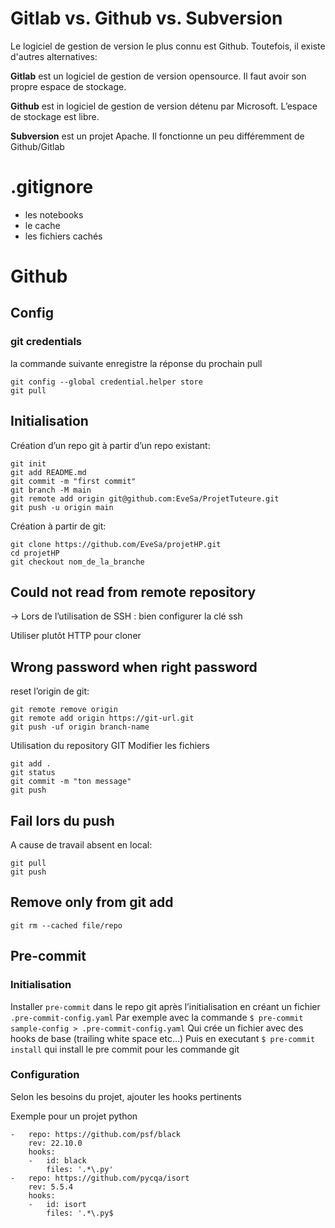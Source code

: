 ---
---
# Gitlab vs. Github vs. Subversion

Le logiciel de gestion de version le plus connu est Github. Toutefois, il existe d'autres alternatives:

**Gitlab** est un logiciel de gestion de version opensource. Il faut avoir son propre espace de stockage.

**Github** est in logiciel de gestion de version détenu par Microsoft. L’espace de stockage est libre.

**Subversion** est un projet Apache. Il fonctionne un peu différemment de Github/Gitlab

# .gitignore

- les notebooks
- le cache
- les fichiers cachés

# Github
## Config
### git credentials
la commande suivante enregistre la réponse du prochain pull
```
git config --global credential.helper store 
git pull
```
## Initialisation

Création d’un repo git à partir d’un repo existant:

```
git init
git add README.md
git commit -m "first commit"
git branch -M main
git remote add origin git@github.com:EveSa/ProjetTuteure.git
git push -u origin main
```

Création à partir de git:

```
git clone https://github.com/EveSa/projetHP.git
cd projetHP
git checkout nom_de_la_branche
```

## Could not read from remote repository

→ Lors de l’utilisation de SSH : bien configurer la clé ssh

Utiliser plutôt HTTP pour cloner

## Wrong password when right password

reset l’origin de git:

```
git remote remove origin
git remote add origin https://git-url.git
git push -uf origin branch-name
```

Utilisation du repository GIT
Modifier les fichiers

```
git add .
git status
git commit -m "ton message"
git push
```

## Fail lors du push
A cause de travail absent en local:
```
git pull
git push
```
## Remove only from git add
```
git rm --cached file/repo
```

## Pre-commit
### Initialisation
Installer `pre-commit` dans le repo git  après l’initialisation en créant un fichier `.pre-commit-config.yaml`
Par exemple avec la commande
`$ pre-commit sample-config > .pre-commit-config.yaml`
Qui crée un fichier avec des hooks de base (trailing white space etc…)
Puis en executant
`$ pre-commit install`
qui install le pre commit pour les commande git
### Configuration
Selon les besoins du projet, ajouter les hooks pertinents

Exemple pour un projet python
```
-   repo: https://github.com/psf/black
    rev: 22.10.0
    hooks:
    -   id: black
        files: '.*\.py'
-   repo: https://github.com/pycqa/isort
    rev: 5.5.4
    hooks:
    -   id: isort
        files: '.*\.py$
```